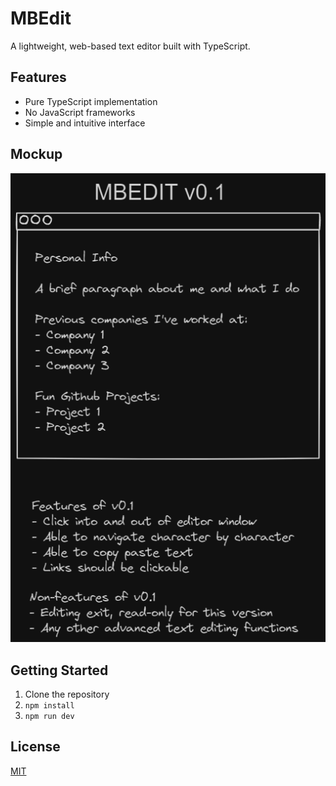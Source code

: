 # MBEdit

A lightweight, web-based text editor built with TypeScript.

## Features

- Pure TypeScript implementation
- No JavaScript frameworks
- Simple and intuitive interface

## Mockup

![Mockup](mockup.png)

## Getting Started

1. Clone the repository
2. `npm install`
3. `npm run dev`

## License

[MIT](https://choosealicense.com/licenses/mit/)
